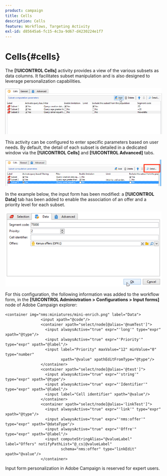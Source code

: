 ```yaml
---
product: campaign
title: Cells
description: Cells
feature: Workflows, Targeting Activity
exl-id: d85645a6-fc15-4c3a-9d67-d4230224e1f7
---
```

# Cells{#cells}

The **[!UICONTROL Cells]** activity provides a view of the various subsets as data columns. It facilitates subset manipulation and is also designed to leverage personalization capabilities.

![](assets/wf_split_cells.png)

This activity can be configured to enter specific parameters based on user needs. By default, the detail of each subset is detailed in a dedicated window via the **[!UICONTROL Cells]** and **[!UICONTROL Advanced]** tabs. 

![](assets/wf_split_cells_with_customization.png)

In the example below, the input form has been modified: a **[!UICONTROL Data]** tab has been added to enable the association of an offer and a priority level for each subset.

![](assets/cells-activity-sample.png)

For this configuration, the following information was added to the workflow form, in the **[!UICONTROL Administration > Configurations > Input forms]** node of Adobe Campaign explorer:

```
<container img="nms:miniatures/mini-enrich.png" label="Data">
                <input xpath="@code"/>
                <container xpath="select/node[@alias='@numTest']">
                  <input alwaysActive="true" expr="'long'" type="expr" xpath="@type"/>
                  <input alwaysActive="true" expr="'Priority'" type="expr" xpath="@label"/>
                  <input label="Priority" maxValue="12" minValue="0" type="number"
                         xpath="@value" xpathEditFromType="@type"/>
                </container>
                <container xpath="select/node[@alias='@test']">
                  <input alwaysActive="true" expr="'string'" type="expr" xpath="@type"/>
                  <input alwaysActive="true" expr="'Identifier'" type="expr" xpath="@label"/>
                  <input label="Cell identifier" xpath="@value"/>
                </container>
                <container xpath="select/node[@alias='linkTest']">
                  <input alwaysActive="true" expr="'link'" type="expr" xpath="@type"/>
                  <input alwaysActive="true" expr="'nms:offer'" type="expr" xpath="@dataType"/>
                  <input alwaysActive="true" expr="'Offre'" type="expr" xpath="@label"/>
                  <input computeStringAlias="@valueLabel" label="Offers" notifyPathList="@_cs|@valueLabel"
                         schema="nms:offer" type="linkEdit" xpath="@value"/>
                </container>
```

Input form personalization in Adobe Campaign is reserved for expert users. 
